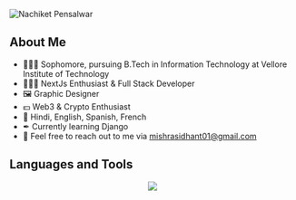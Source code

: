 
![Nachiket Pensalwar](https://github.com/NaChIkEt-pen/NaChIkEt-pen/assets/116742714/0b9c7dfa-e0ea-4c6a-966a-8eb84e5c0029)

## About Me
- 🧑🏼‍🎓 Sophomore, pursuing B.Tech in Information Technology at Vellore Institute of Technology
- 👨🏼‍💻 NextJs Enthusiast & Full Stack Developer
- 🖼 Graphic Designer
- 💵 Web3 & Crypto Enthusiast
- 📒 Hindi, English, Spanish, French
- ✒ Currently learning Django
- 📧 Feel free to reach out to me via mishrasidhant01@gmail.com 

## Languages and Tools
<p align="center">
  <a href="https://skillicons.dev">
    <img src="https://skillicons.dev/icons?i=git,py,c,cpp,java,html,css,javascript,bootstrap,jquery,tailwind,react,nextjs,nodejs,docker,postgres,mysql,express,solidity,linux&perline=10" />
  </a>
</p>
